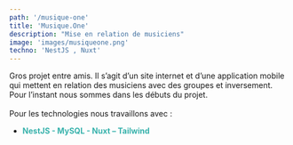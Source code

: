```yaml
---
path: '/musique-one'
title: 'Musique.One'
description: "Mise en relation de musiciens"
image: 'images/musiqueone.png'
techno: 'NestJS , Nuxt'
---
```


Gros projet entre amis. Il s’agit d’un site internet et d’une application mobile qui mettent en relation des musiciens avec des groupes et inversement. Pour l’instant nous sommes dans les débuts du projet.<br><br>
Pour les technologies nous travaillons avec :<br>
- <span style="color:#38b2ac"> **NestJS - MySQL - Nuxt – Tailwind** </span>
